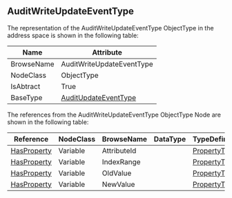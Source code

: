 <!-- objecttype -->
## AuditWriteUpdateEventType
The representation of the AuditWriteUpdateEventType ObjectType in the address space is shown in the following table:  

|Name|Attribute|
|---|---|
|BrowseName|AuditWriteUpdateEventType|
|NodeClass|ObjectType|
|IsAbtract|True|
|BaseType|[AuditUpdateEventType](../../../Part5/ObjectTypes/AuditUpdateEventType/readme.md)|

The references from the AuditWriteUpdateEventType ObjectType Node are shown in the following table:  

|Reference|NodeClass|BrowseName|DataType|TypeDefinition|ModellingRule|
|---|---|---|---|---|---|
|[HasProperty](../../../Part3/ReferenceTypes/HasProperty/readme.md)|Variable|AttributeId||[PropertyType](../../Part5/VariableTypes/PropertyType/readme.md)|[Mandatory](../../Objects/Mandatory/readme.md)|
|[HasProperty](../../../Part3/ReferenceTypes/HasProperty/readme.md)|Variable|IndexRange||[PropertyType](../../Part5/VariableTypes/PropertyType/readme.md)|[Mandatory](../../Objects/Mandatory/readme.md)|
|[HasProperty](../../../Part3/ReferenceTypes/HasProperty/readme.md)|Variable|OldValue||[PropertyType](../../Part5/VariableTypes/PropertyType/readme.md)|[Mandatory](../../Objects/Mandatory/readme.md)|
|[HasProperty](../../../Part3/ReferenceTypes/HasProperty/readme.md)|Variable|NewValue||[PropertyType](../../Part5/VariableTypes/PropertyType/readme.md)|[Mandatory](../../Objects/Mandatory/readme.md)|

